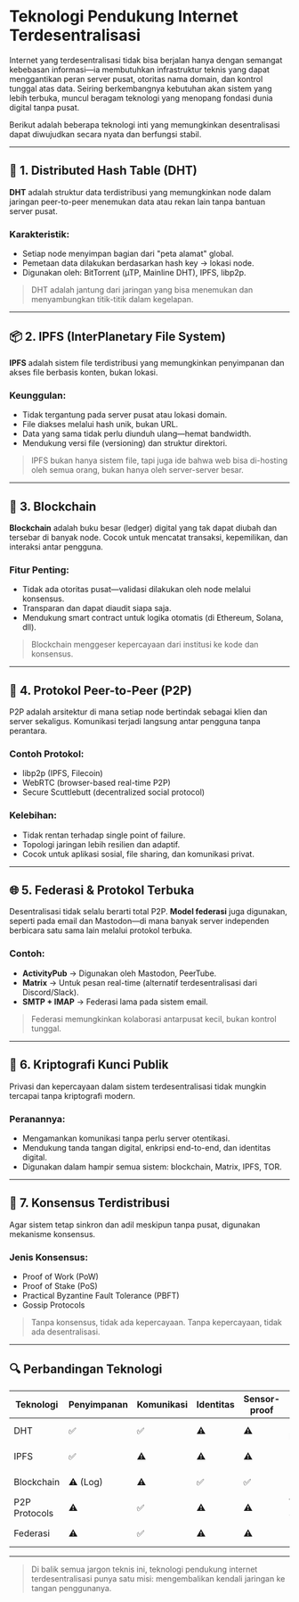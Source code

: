 # Teknologi Pendukung Internet Terdesentralisasi

Internet yang terdesentralisasi tidak bisa berjalan hanya dengan semangat kebebasan informasi—ia membutuhkan infrastruktur teknis yang dapat menggantikan peran server pusat, otoritas nama domain, dan kontrol tunggal atas data. Seiring berkembangnya kebutuhan akan sistem yang lebih terbuka, muncul beragam teknologi yang menopang fondasi dunia digital tanpa pusat.

Berikut adalah beberapa teknologi inti yang memungkinkan desentralisasi dapat diwujudkan secara nyata dan berfungsi stabil.

---

## 🔗 1. Distributed Hash Table (DHT)

**DHT** adalah struktur data terdistribusi yang memungkinkan node dalam jaringan peer-to-peer menemukan data atau rekan lain tanpa bantuan server pusat.

### Karakteristik:
- Setiap node menyimpan bagian dari "peta alamat" global.
- Pemetaan data dilakukan berdasarkan hash key → lokasi node.
- Digunakan oleh: BitTorrent (µTP, Mainline DHT), IPFS, libp2p.

> DHT adalah jantung dari jaringan yang bisa menemukan dan menyambungkan titik-titik dalam kegelapan.

---

## 📦 2. IPFS (InterPlanetary File System)

**IPFS** adalah sistem file terdistribusi yang memungkinkan penyimpanan dan akses file berbasis konten, bukan lokasi.

### Keunggulan:
- Tidak tergantung pada server pusat atau lokasi domain.
- File diakses melalui hash unik, bukan URL.
- Data yang sama tidak perlu diunduh ulang—hemat bandwidth.
- Mendukung versi file (versioning) dan struktur direktori.

> IPFS bukan hanya sistem file, tapi juga ide bahwa web bisa di-hosting oleh semua orang, bukan hanya oleh server-server besar.

---

## 🧱 3. Blockchain

**Blockchain** adalah buku besar (ledger) digital yang tak dapat diubah dan tersebar di banyak node. Cocok untuk mencatat transaksi, kepemilikan, dan interaksi antar pengguna.

### Fitur Penting:
- Tidak ada otoritas pusat—validasi dilakukan oleh node melalui konsensus.
- Transparan dan dapat diaudit siapa saja.
- Mendukung smart contract untuk logika otomatis (di Ethereum, Solana, dll).

> Blockchain menggeser kepercayaan dari institusi ke kode dan konsensus.

---

## 🤝 4. Protokol Peer-to-Peer (P2P)

P2P adalah arsitektur di mana setiap node bertindak sebagai klien dan server sekaligus. Komunikasi terjadi langsung antar pengguna tanpa perantara.

### Contoh Protokol:
- libp2p (IPFS, Filecoin)
- WebRTC (browser-based real-time P2P)
- Secure Scuttlebutt (decentralized social protocol)

### Kelebihan:
- Tidak rentan terhadap single point of failure.
- Topologi jaringan lebih resilien dan adaptif.
- Cocok untuk aplikasi sosial, file sharing, dan komunikasi privat.

---

## 🌐 5. Federasi & Protokol Terbuka

Desentralisasi tidak selalu berarti total P2P. **Model federasi** juga digunakan, seperti pada email dan Mastodon—di mana banyak server independen berbicara satu sama lain melalui protokol terbuka.

### Contoh:
- **ActivityPub** → Digunakan oleh Mastodon, PeerTube.
- **Matrix** → Untuk pesan real-time (alternatif terdesentralisasi dari Discord/Slack).
- **SMTP + IMAP** → Federasi lama pada sistem email.

> Federasi memungkinkan kolaborasi antarpusat kecil, bukan kontrol tunggal.

---

## 🔐 6. Kriptografi Kunci Publik

Privasi dan kepercayaan dalam sistem terdesentralisasi tidak mungkin tercapai tanpa kriptografi modern.

### Peranannya:
- Mengamankan komunikasi tanpa perlu server otentikasi.
- Mendukung tanda tangan digital, enkripsi end-to-end, dan identitas digital.
- Digunakan dalam hampir semua sistem: blockchain, Matrix, IPFS, TOR.

---

## 🔄 7. Konsensus Terdistribusi

Agar sistem tetap sinkron dan adil meskipun tanpa pusat, digunakan mekanisme konsensus.

### Jenis Konsensus:
- Proof of Work (PoW)
- Proof of Stake (PoS)
- Practical Byzantine Fault Tolerance (PBFT)
- Gossip Protocols

> Tanpa konsensus, tidak ada kepercayaan. Tanpa kepercayaan, tidak ada desentralisasi.

---

## 🔍 Perbandingan Teknologi

| Teknologi     | Penyimpanan | Komunikasi | Identitas | Sensor-proof | Contoh Proyek          |
|---------------|-------------|------------|-----------|--------------|-------------------------|
| DHT           | ✅          | ✅         | ⚠️        | ⚠️            | BitTorrent, libp2p     |
| IPFS          | ✅          | ⚠️         | ⚠️        | ⚠️            | IPFS, Filecoin         |
| Blockchain    | ⚠️ (Log)    | ⚠️         | ✅        | ✅            | Ethereum, Bitcoin      |
| P2P Protocols | ⚠️          | ✅         | ⚠️        | ⚠️            | WebRTC, SSB            |
| Federasi      | ⚠️          | ✅         | ⚠️        | ⚠️            | Mastodon, Matrix       |

---

> Di balik semua jargon teknis ini, teknologi pendukung internet terdesentralisasi punya satu misi: mengembalikan kendali jaringan ke tangan penggunanya.

